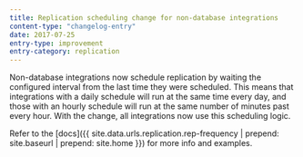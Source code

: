 ```yaml
---
title: Replication scheduling change for non-database integrations
content-type: "changelog-entry"
date: 2017-07-25
entry-type: improvement
entry-category: replication
---
```


Non-database integrations now schedule replication by waiting the configured interval from the last time they were scheduled. This means that integrations with a daily schedule will run at the same time every day, and those with an hourly schedule will run at the same number of minutes past every hour. With the change, all integrations now use this scheduling logic.

Refer to the [docs]({{ site.data.urls.replication.rep-frequency | prepend: site.baseurl | prepend: site.home }}) for more info and examples.
